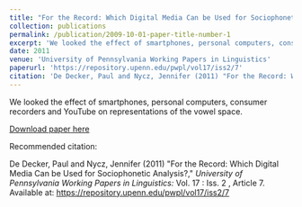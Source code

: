 ```yaml
---
title: "For the Record: Which Digital Media Can be Used for Sociophonetic Analysis?"
collection: publications
permalink: /publication/2009-10-01-paper-title-number-1
excerpt: 'We looked the effect of smartphones, personal computers, consumer recorders and YouTube on representations of the vowel space.'
date: 2011
venue: 'University of Pennsylvania Working Papers in Linguistics'
paperurl: 'https://repository.upenn.edu/pwpl/vol17/iss2/7'
citation: 'De Decker, Paul and Nycz, Jennifer (2011) "For the Record: Which Digital Media Can be Used for Sociophonetic Analysis?," <i>University of Pennsylvania Working Papers in Linguistics:</i> Vol. 17 : Iss. 2 , Article 7.'
---
```

We looked the effect of smartphones, personal computers, consumer recorders and YouTube on representations of the vowel space.

[Download paper here](https://repository.upenn.edu/pwpl/vol17/iss2/7)

Recommended citation:

De Decker, Paul and Nycz, Jennifer (2011) "For the Record: Which Digital Media Can be Used for Sociophonetic Analysis?," <i>University of Pennsylvania Working Papers in Linguistics:</i> Vol. 17 : Iss. 2 , Article 7.
Available at: https://repository.upenn.edu/pwpl/vol17/iss2/7
